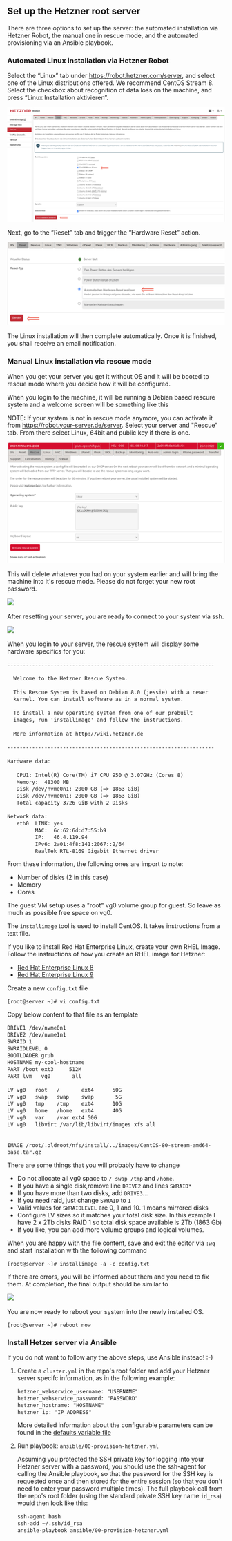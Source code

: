 ## Set up the Hetzner root server

There are three options to set up the server: the automated installation via Hetzner Robot, the manual one in rescue mode, and the automated provisioning via an Ansible playbook.

### Automated Linux installation via Hetzner Robot

Select the “Linux” tab under https://robot.hetzner.com/server, and select one of the Linux distributions offered. We recommend CentOS Stream 8. Select the checkbox about recognition of data loss on the machine, and press “Linux Installation aktivieren”.

![](../images/hetzner-linux.png)

Next, go to the “Reset” tab and trigger the “Hardware Reset” action.

![](../images/hetzner-reset.png)

The Linux installation will then complete automatically. Once it is finished, you shall receive an email notification.

### Manual Linux installation via rescue mode

When you get your server you get it without OS and it will be booted to rescue mode where you decide how it will be configured.

When you login to the machine, it will be running a Debian based rescure system and a welcome screen will be something like this

NOTE: If your system is not in rescue mode anymore, you can activate it from https://robot.your-server.de/server. Select your server and "Rescue" tab. From there select Linux, 64bit and public key if there is one.

![](../images/set_to_rescue.png)

This will delete whatever you had on your system earlier and will bring the machine into it's rescue mode.
Please do not forget your new root password.

![](../images/root_password.png)

After resetting your server, you are ready to connect to your system via ssh.

![](../images/reset.png)

When you login to your server, the rescue system will display some hardware specifics for you:

```
-------------------------------------------------------------------

  Welcome to the Hetzner Rescue System.

  This Rescue System is based on Debian 8.0 (jessie) with a newer
  kernel. You can install software as in a normal system.

  To install a new operating system from one of our prebuilt
  images, run 'installimage' and follow the instructions.

  More information at http://wiki.hetzner.de

-------------------------------------------------------------------

Hardware data:

   CPU1: Intel(R) Core(TM) i7 CPU 950 @ 3.07GHz (Cores 8)
   Memory:  48300 MB
   Disk /dev/nvme0n1: 2000 GB (=> 1863 GiB)
   Disk /dev/nvme0n1: 2000 GB (=> 1863 GiB)
   Total capacity 3726 GiB with 2 Disks

Network data:
   eth0  LINK: yes
         MAC:  6c:62:6d:d7:55:b9
         IP:   46.4.119.94
         IPv6: 2a01:4f8:141:2067::2/64
         RealTek RTL-8169 Gigabit Ethernet driver
```

From these information, the following ones are import to note:
* Number of disks (2 in this case)
* Memory
* Cores

The guest VM setup uses a "root" vg0 volume group for guest. So leave as much as possible free space on vg0.

The `installimage` tool is used to install CentOS. It takes instructions from a text file.

If you like to install Red Hat Enterprise Linux, create your own RHEL Image.  Follow the instructions of how you create an RHEL image for Hetzner:
* [Red Hat Enterprise Linux 8](https://keithtenzer.com/cloud/how-to-create-a-rhel-8-image-for-hetzner-root-servers/)
* [Red Hat Enterprise Linux 9](hetzner_rhel9.md)

Create a new `config.txt` file
```
[root@server ~]# vi config.txt
```

Copy below content to that file as an template

```
DRIVE1 /dev/nvme0n1
DRIVE2 /dev/nvme1n1
SWRAID 1
SWRAIDLEVEL 0
BOOTLOADER grub
HOSTNAME my-cool-hostname
PART /boot ext3     512M
PART lvm   vg0       all

LV vg0   root   /       ext4      50G
LV vg0   swap   swap    swap       5G
LV vg0   tmp    /tmp    ext4      10G
LV vg0   home   /home   ext4      40G
LV vg0   var    /var ext4 50G
LV vg0   libvirt /var/lib/libvirt/images xfs all


IMAGE /root/.oldroot/nfs/install/../images/CentOS-80-stream-amd64-base.tar.gz
```


There are some things that you will probably have to change
* Do not allocate all vg0 space to `/ swap /tmp` and `/home`.
* If you have a single disk,remove line `DRIVE2` and lines `SWRAID*`
* If you have more than two disks, add `DRIVE3`...
* If you need raid, just change `SWRAID` to `1`
* Valid values for `SWRAIDLEVEL` are 0, 1 and 10. 1 means mirrored disks
* Configure LV sizes so it matches your total disk size. In this example I have 2 x 2Tb disks RAID 1 so total disk space available is 2Tb (1863 Gb)
* If you like, you can add more volume groups and logical volumes.

When you are happy with the file content, save and exit the editor via `:wq` and start installation with the following command

```
[root@server ~]# installimage -a -c config.txt
```

If there are errors, you will be informed about them and you need to fix them.
At completion, the final output should be similar to

![](../images/install_complete.png)

You are now ready to reboot your system into the newly installed OS.

```
[root@server ~]# reboot now
```

### Install Hetzer server via Ansible

If you do not want to follow any the above steps, use Ansible instead! :-)

1) Create a `cluster.yml` in the repo's root folder and add your Hetzner server specifc information, as in the following example:
    ```
   hetzner_webservice_username: "USERNAME"
   hetzner_webservice_password: "PASSWORD"
   hetzner_hostname: "HOSTNAME"
   hetzner_ip: "IP_ADDRESS"
    ```

   More detailed information about the configurable parameters can be found in the [defaults variable file](../ansible/roles/provision-hetzner/defaults/main.yml)

2) Run playbook: `ansible/00-provision-hetzner.yml`

   Assuming you protected the SSH private key for logging into your Hetzner server with a password, you should use the ssh-agent for calling the Ansible playbook, so that the password for the SSH key is requested once and then stored for the entire session (so that you don't need to enter your password multiple times). The full playbook call from the repo's root folder (using the standard private SSH key name `id_rsa`) would then look like this:

   ```
   ssh-agent bash
   ssh-add ~/.ssh/id_rsa
   ansible-playbook ansible/00-provision-hetzner.yml
   ```
